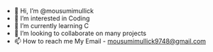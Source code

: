 - 👋 Hi, I’m @mousumimullick
- 👀 I’m interested in Coding
- 🌱 I’m currently learning C 
- 💞️ I’m looking to collaborate on many projects
- 📫 How to reach me My Email - mousumimullick9748@gmail.com

<!---
mousumimullick/mousumimullick is a ✨ special ✨ repository because its `README.md` (this file) appears on your GitHub profile.
You can click the Preview link to take a look at your changes.
--->
